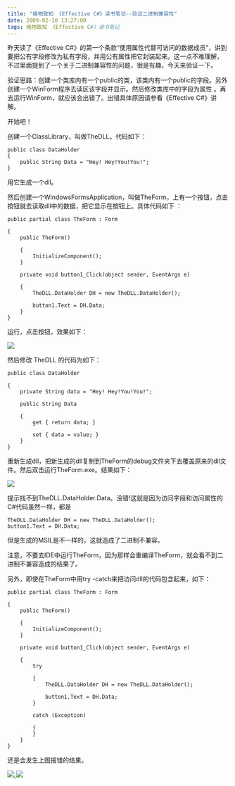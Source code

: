 ```yaml
---
title: "格物致知 《Effective C#》读书笔记--验证二进制兼容性"
date: 2009-02-18 13:27:00
tags: 格物致知 《Effective C#》读书笔记
---
```

昨天读了《Effective C#》的第一个条款“使用属性代替可访问的数据成员”，讲到要把公有字段修改为私有字段，并用公有属性把它封装起来。这一点不难理解，
不过里面提到了一个关于二进制兼容性的问题，很是有趣，今天来验证一下。

验证思路：创建一个类库内有一个public的类，该类内有一个public的字段。另外创建一个WinForm程序去读区该字段并显示。然后修改类库中的字段为属性
。再去运行WinForm，就应该会出错了。出错具体原因请参看《Effective C#》讲解。

开始吧！

创建一个ClassLibrary，叫做TheDLL。代码如下：

```
public class DataHolder
{
    public String Data = "Hey! Hey!You!You!";
}
```


用它生成一个dll。

然后创建一个WindowsFormsApplication，叫做TheForm，上有一个按钮，点击按钮就去读取dll中的数据，把它显示在按钮上。具体代码如下
：

```
public partial class TheForm : Form

{
    public TheForm()

    {
        InitializeComponent();
    }

    private void button1_Click(object sender, EventArgs e)

    {
        TheDLL.DataHolder DH = new TheDLL.DataHolder();

        button1.Text = DH.Data;
    }
}
```


运行，点击按钮，效果如下：


![](https://p-blog.csdn.net/images/p_blog_csdn_net/cuipengfei1/EntryImages/20090218/2009-02-18_13-07-45.jpg)


然后修改  TheDLL  的代码为如下：

```
public class DataHolder

{
    private String data = "Hey! Hey!You!You!";

    public String Data

    {
        get { return data; }

        set { data = value; }
    }
}
```


重新生成dll，把新生成的dll复制到TheForm的debug文件夹下去覆盖原来的dll文件。然后双击运行TheForm.exe。结果如下：

![](https://p-blog.csdn.net/images/p_blog_csdn_net/cuipengfei1/EntryImages/20090218/2009-02-18_13-11-29.jpg)

提示找不到TheDLL.DataHolder.Data。没错!这就是因为访问字段和访问属性的C#代码虽然一样，都是

```
TheDLL.DataHolder DH = new TheDLL.DataHolder();
button1.Text = DH.Data;
```

但是生成的MSIL是不一样的，这就造成了二进制不兼容。

注意，不要去IDE中运行TheForm，因为那样会重编译TheForm，就会看不到二进制不兼容造成的结果了。

另外，即使在TheForm中用try -catch来把访问dll的代码包含起来，如下：

```
public partial class TheForm : Form

{
    public TheForm()

    {
        InitializeComponent();
    }

    private void button1_Click(object sender, EventArgs e)

    {
        try

        {
            TheDLL.DataHolder DH = new TheDLL.DataHolder();

            button1.Text = DH.Data;
        }

        catch (Exception)

        {
        }
    }
}
```

还是会发生上图报错的结果。



[ ![](https://profile.csdnimg.cn/5/2/5/3_cuipengfei1)
![](https://g.csdnimg.cn/static/user-reg-year/1x/11.png)
](https://blog.csdn.net/cuipengfei1)




